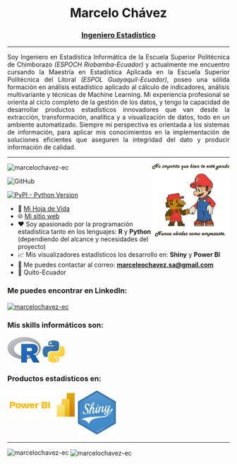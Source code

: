 <h1 align="center">Marcelo Chávez</h1>
<h3 align="center"><u>Ingeniero Estadístico</u></h3>

<hr>

<p align="justify">
Soy Ingeniero en Estadística Informática de la Escuela Superior Politécnica de Chimborazo <em>(ESPOCH Riobamba-Ecuador)</em> y actualmente me encuentro cursando la Maestría en Estadística Aplicada en la Escuela Superior Politécnica del Litoral <em>(ESPOL Guayaquil-Ecuador)</em>, poseo una sólida formación en análisis estadístico aplicado al cálculo de indicadores, análisis multivariante y técnicas de Machine Learning. Mi experiencia profesional se orienta al ciclo completo de la gestión de los datos, y tengo la capacidad de desarrollar productos estadísticos innovadores que van desde la extracción, transformación, analítica y a visualización de datos, todo en un ambiente automatizado. Siempre mi perspectiva es orientada a los sistemas de información, para aplicar mis conocimientos en la implementación de soluciones eficientes que aseguren la integridad del dato y producir información de calidad.
</p>

<hr>
 
<img align="right" alt="Mario Bros" width="35%" src="/documentos/mario_bros.png">

<p align="left"> <img src="https://komarev.com/ghpvc/?username=marcelochavez-ec&label=Profile%20views&color=0e75b6&style=flat" alt="marcelochavez-ec"/></p>

![GitHub](https://img.shields.io/github/license/marcelochavez-ec/marcelochavez-ec)

[![PyPI - Python Version](https://img.shields.io/pypi/pyversions/dash.svg?color=dark-green)](https://github.com/marcelochavez-ec/)
 
- 🔭 <a href="documentos/CV - Marcelo Chávez.pdf" target="_blank">Mi Hoja de Vida</a>
- 🌐 <a href="https://marcelochavez-ec.github.io/" target="_blank">Mi sitio web</a>
- ❤️ Soy apasionado por la programación estadística tanto en los lenguajes: **R** y **Python** (dependiendo del alcance y necesidades del proyecto)
- 📈 Mis visualizadores estadísticos los desarrollo en: **Shiny** y **Power BI**
- 📧 Me puedes contactar al correo: **marceleochavez.sa@gmail.com**
- 📍 Quito-Ecuador

<h3 align="left">Me puedes encontrar en LinkedIn:</h3>
<p align="left">
 
<a href="https://www.linkedin.com/in/marcelochavezec/" target="blank"><img align="center" src="https://raw.githubusercontent.com/rahuldkjain/github-profile-readme-generator/master/src/images/icons/Social/linked-in-alt.svg" alt="marcelochavez-ec" height="30" width="40" /></a>
</p>

<h3 align="left">Mis skills informáticos son:</h3>
<p align="left"><a href="https://www.r-project.org/" target="_blank" rel="noreferrer"> <img src="/documentos/Rlogo.png" alt="R" width="15%" height="15%"/></a> <a href="https://www.python.org/" target="_blank" rel="noreferrer"> <img src="/documentos/python_logo.png" alt="Python" width="10%" height="10%"/></a>
<h3 align="left">Productos estadísticos en:</h3>
</p><img src='/documentos/shiny_1.png' height='100'/>
<img align="left" alt="Power BI" width="160" src="/documentos/powerbi.png">
<hr>
<p>&nbsp;<img align="left" src="https://github-readme-stats-sigma-five.vercel.app/api/top-langs/?username=marcelochavez-ec&show_icons=true&locale=en" alt="marcelochavez-ec"><img align="center" src="https://github-readme-stats.vercel.app/api?username=marcelochavez-ec&show_icons=true&locale=en" alt="marcelochavez-ec"></p>
